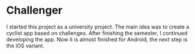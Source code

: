# Challenger
I started this project as a university project.
The main idea was to create a cyclist app based on challenges. After finishing the semester, I continued developing the app.
Now it is almost finished for Android, the next step is the iOS variant. 

